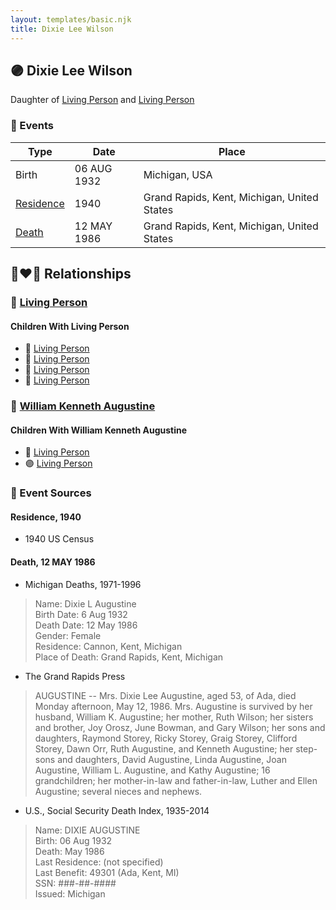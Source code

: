 ```yaml
---
layout: templates/basic.njk
title: Dixie Lee Wilson
---
```

## 🟣 Dixie Lee Wilson

Daughter of [Living Person](/people/3/35616804) and [Living Person](/people/7/72945090)

### 📆 Events

Type | Date | Place
------ | ------ | ------
Birth | 06 AUG 1932 | Michigan, USA
[Residence](#event-1) | 1940 | Grand Rapids, Kent, Michigan, United States
[Death](#event-2) | 12 MAY 1986 | Grand Rapids, Kent, Michigan, United States

## 👩‍❤️‍👨 Relationships

### 🔵 [Living Person](/people/4/45880759)

#### Children With Living Person
* 🔵 [Living Person](/people/8/83254504)
* 🔵 [Living Person](/people/4/49618909)
* 🔵 [Living Person](/people/5/57708032)
* 🔵 [Living Person](/people/5/59170178)
### 🔵 [William Kenneth Augustine](/people/6/67055724)

#### Children With William Kenneth Augustine
* 🔵 [Living Person](/people/1/12835222)
* 🟣 [Living Person](/people/6/69397775)
### 📰 Event Sources

#### <a id="event-1"></a> Residence, 1940
* 1940 US Census

#### <a id="event-2"></a> Death, 12 MAY 1986
* Michigan Deaths, 1971-1996
>   
  > Name:  Dixie L Augustine  
  > Birth Date: 6 Aug 1932  
  > Death Date: 12 May 1986  
  > Gender: Female  
  > Residence: Cannon, Kent, Michigan  
  > Place of Death: Grand Rapids, Kent, Michigan
* The Grand Rapids Press
>   
  > AUGUSTINE -- Mrs. Dixie Lee Augustine, aged 53, of Ada, died Monday afternoon, May 12, 1986. Mrs. Augustine is survived by her husband, William K. Augustine; her mother, Ruth Wilson; her sisters and brother, Joy Orosz, June Bowman, and Gary Wilson; her sons and daughters, Raymond Storey, Ricky Storey, Graig Storey, Clifford Storey, Dawn Orr, Ruth Augustine, and Kenneth Augustine; her step-sons and daughters, David Augustine, Linda Augustine, Joan Augustine, William L. Augustine, and Kathy Augustine; 16 grandchildren; her mother-in-law and father-in-law, Luther and Ellen Augustine; several nieces and nephews.
* U.S., Social Security Death Index, 1935-2014
>   
  > Name: DIXIE AUGUSTINE  
  > Birth: 06 Aug 1932  
  > Death: May 1986  
  > Last Residence: (not specified)  
  > Last Benefit: 49301 (Ada, Kent, MI)  
  > SSN: ###-##-####  
  > Issued: Michigan